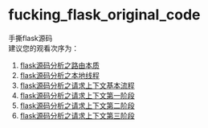 # fucking_flask_original_code
手撕flask源码  
建议您的观看次序为：  
1. [flask源码分析之路由本质](https://github.com/FantasticPsq/fucking_flask_original_code/blob/master/flask%E6%BA%90%E7%A0%81%E5%88%86%E6%9E%90%E4%B9%8B%E8%B7%AF%E7%94%B1%E6%9C%AC%E8%B4%A8.md)  
2. [flask源码分析之本地线程](https://github.com/FantasticPsq/fucking_flask_original_code/blob/master/flask%E6%BA%90%E7%A0%81%E5%88%86%E6%9E%90%E4%B9%8B%E6%9C%AC%E5%9C%B0%E7%BA%BF%E7%A8%8B.md) 
3. [flask源码分析之请求上下文基本流程](https://github.com/FantasticPsq/fucking_flask_original_code/blob/master/flask%E6%BA%90%E7%A0%81%E5%88%86%E6%9E%90%E4%B9%8B%E8%AF%B7%E6%B1%82%E4%B8%8A%E4%B8%8B%E6%96%87%E5%9F%BA%E6%9C%AC%E6%B5%81%E7%A8%8B.md)  
4. [flask源码分析之请求上下文第一阶段](https://github.com/FantasticPsq/fucking_flask_original_code/blob/master/flask%E6%BA%90%E7%A0%81%E5%88%86%E6%9E%90%E4%B9%8B%E8%AF%B7%E6%B1%82%E4%B8%8A%E4%B8%8B%E6%96%87%E7%AC%AC%E4%B8%80%E9%98%B6%E6%AE%B5.md)
5. [flask源码分析之请求上下文第二阶段](https://github.com/FantasticPsq/fucking_flask_original_code/blob/master/flask%E6%BA%90%E7%A0%81%E5%88%86%E6%9E%90%E4%B9%8B%E8%AF%B7%E6%B1%82%E4%B8%8A%E4%B8%8B%E6%96%87%E7%AC%AC%E4%BA%8C%E9%98%B6%E6%AE%B5.md) 
6. [flask源码分析之请求上下文第三阶段](https://github.com/FantasticPsq/fucking_flask_original_code/blob/master/flask%E6%BA%90%E7%A0%81%E5%88%86%E6%9E%90%E4%B9%8B%E8%AF%B7%E6%B1%82%E4%B8%8A%E4%B8%8B%E6%96%87%E7%AC%AC%E4%B8%89%E9%98%B6%E6%AE%B5.md)
